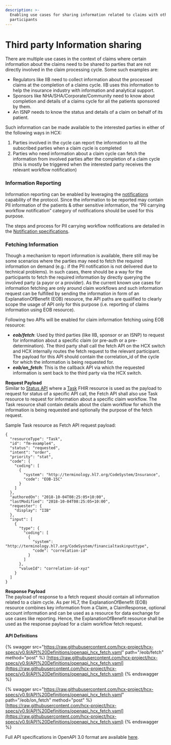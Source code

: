 ```yaml
---
description: >-
  Enabling use cases for sharing information related to claims with other
  participants
---
```


# Third party Information sharing

There are multiple use cases in the context of claims where certain information about the claims need to be shared to parties that are not directly involved in the claim processing cycle. Some such examples are:

* Regulators like IIB need to collect information about the processed claims at the completion of a claims cycle. IIB uses this information to help the insurance industry with information and analytical support.
* Sponsors like NHA/SHA/Corporate/Community need to know about completion and details of a claims cycle for all the patients sponsored by them.
* An ISNP needs to know the status and details of a claim on behalf of its patient.

Such information can be made available to the interested parties in either of the following ways in HCX:

1. Parties involved in the cycle can report the information to all the subscribed parties when a claim cycle is completed
2. Parties who need information about a claim cycle can fetch the information from involved parties after the completion of a claim cycle (this is mostly be triggered when the interested party receives the relevant workflow notification)

### Information Reporting

Information reporting can be enabled by leveraging the [notifications](notification-specs-proposal/) capability of the protocol. Since the information to be reported may contain PII information of the patients & other sensitive information, the “PII carrying workflow notification” category of notifications should be used for this purpose.

The steps and process for PII carrying workflow notifications are detailed in the [Notification specifications](notification-specs-proposal/categories.md#workflow-notification).

### Fetching Information

Though a mechanism to report information is available, there still may be some scenarios where the parties may need to fetch the required information on demand (e.g.: if the PII notification is not delivered due to technical problems). In such cases, there should be a way for the participants to fetch the required information by directly querying the involved party (a payor or a provider). As the current known use cases for information fetching are only around claim workflows and such information request can be fulfilled by sending the information in form of an ExplanationOfBenefit (EOB) resource, the API paths are qualified to clearly scope the usage of API only for this purpose (i.e. reporting of claims information using EOB resource).&#x20;

Following two APIs will be enabled for claim information fetching using EOB resource:

* _**eob/fetch**_: Used by third parties (like IIB, sponsor or an ISNP) to request for information about a specific claim (or pre-auth or a pre-determination). The third party shall call the fetch API on the HCX switch and HCX internally routes the fetch request to the relevant participant. The payload for this API should contain the correlation\_id of the cycle for which the information is being requested for.
* _**eob/on\_fetch**_: This is the callback API via which the requested information is sent back to the third party via the HCX switch.

**Request Payload**\
Similar to [Status API](key-components-building-blocks/api-structure.md#operational-apis) where a [Task](../../hcx-domain-specifications/domain-data-models/#task) FHIR resource is used as the payload to request for status of a specific API call, the Fetch API shall also use Task resource to request for information about a specific claim workflow. The Task resource shall contain details about the claim workflow for which the information is being requested and optionally the purpose of the fetch request.

Sample Task resource as Fetch API request payload:

```
{
  "resourceType": "Task",
  "id": "fm-example4",
  "status": "requested",
  "intent": "order",
  "priority": "stat",
  "code": {
    "coding": [
      {
        "system": "http://terminology.hl7.org/CodeSystem/Insurance",
        "code": "EOB-15C"
      }
    ]
  },
  "authoredOn": "2018-10-04T08:25:05+10:00",
  "lastModified": "2018-10-04T08:25:05+10:00",
  "requester": {
    "display": "IIB"
  },
  "input": [
    {
      "type": {
        "coding": [
          {
            "system": "http://terminology.hl7.org/CodeSystem/financialtaskinputtype",
            "code": "correlation-id"
          }
        ]
      },
      "valueId": "correlation-id-xyz"
    }
  ]
}
```

**Response Payload**\
The payload of response to a fetch request should contain all information related to a claim cycle. As per HL7, the ExplanationOfBenefit (EOB) resource combines key information from a Claim, a ClaimResponse, optional account information and can be used as a resource for data exchange for use cases like reporting. Hence, the ExplanationOfBenefit resource shall be used as the response payload for a claim workflow fetch request.

#### API Definitions

{% swagger src="https://raw.githubusercontent.com/hcx-project/hcx-specs/v0.9/API%20Definitions/openapi_hcx_fetch.yaml" path="/eob/fetch" method="post" %}
[https://raw.githubusercontent.com/hcx-project/hcx-specs/v0.9/API%20Definitions/openapi_hcx_fetch.yaml](https://raw.githubusercontent.com/hcx-project/hcx-specs/v0.9/API%20Definitions/openapi_hcx_fetch.yaml)
{% endswagger %}

{% swagger src="https://raw.githubusercontent.com/hcx-project/hcx-specs/v0.9/API%20Definitions/openapi_hcx_fetch.yaml" path="/eob/on_fetch" method="post" %}
[https://raw.githubusercontent.com/hcx-project/hcx-specs/v0.9/API%20Definitions/openapi_hcx_fetch.yaml](https://raw.githubusercontent.com/hcx-project/hcx-specs/v0.9/API%20Definitions/openapi_hcx_fetch.yaml)
{% endswagger %}

Full API specifications in OpenAPI 3.0 format are available [here](https://raw.githubusercontent.com/hcx-project/hcx-specs/v0.9/API%20Definitions/openapi\_hcx\_fetch.yaml).
